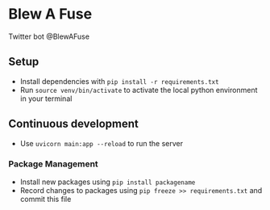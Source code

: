 # Blew A Fuse

Twitter bot @BlewAFuse

## Setup

* Install dependencies with `pip install -r requirements.txt`
* Run `source venv/bin/activate` to activate the local python environment in your terminal

## Continuous development

* Use `uvicorn main:app --reload` to run the server

### Package Management

* Install new packages using `pip install packagename`
* Record changes to packages using `pip freeze >> requirements.txt` and commit this file
